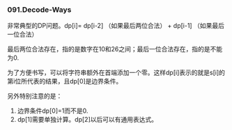 ### 091.Decode-Ways

非常典型的DP问题。dp[i]= dp[i-2] （如果最后两位合法） + dp[i-1] （如果最后一位合法）

最后两位合法存在，指的是数字在10和26之间；最后一位合法存在，指的是不能为0.

为了方便书写，可以将字符串额外在首端添加一个零。这样dp[i]表示的就是s[i]的第i位所代表的结果，且dp[0]是边界条件。

另外特别注意的是：
1. 边界条件dp[0]=1而不是0.
2. dp[1]需要单独计算。dp[2]以后可以有通用表达式。
